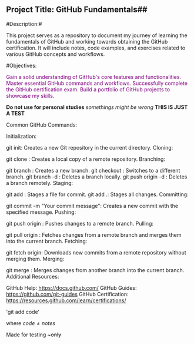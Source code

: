 ## Project Title: GitHub Fundamentals##

#Description:#

This project serves as a repository to document my journey of learning the fundamentals of GitHub and working towards obtaining the GitHub certification. It will include notes, code examples, and exercises related to various GitHub concepts and workflows. 

#Objectives:

<span style="color: purple"> Gain a solid understanding of GitHub's core features and functionalities.</span>
<span style="color: purple">Master essential GitHub commands and workflows.</span>
<span style="color: purple">Successfully complete the GitHub certification exam.</span>
<span style="color: purple">Build a portfolio of GitHub projects to showcase my skills.</span>

**Do not use for personal studies** *somethings might be wrong* **THIS IS JUST A TEST**

Common GitHub Commands:

Initialization:

git init: Creates a new Git repository in the current directory.
Cloning:

git clone <repository-url>: Creates a local copy of a remote repository.
Branching:

git branch <branch-name>: Creates a new branch.
git checkout <branch-name>: Switches to a different branch.
git branch -d <branch-name>: Deletes a branch locally.
git push origin -d <branch-name>: Deletes a branch remotely.
Staging:

git add <file-name>: Stages a file for commit.
git add .: Stages all changes.
Committing:

git commit -m "Your commit message": Creates a new commit with the specified message.
Pushing:

git push origin <branch-name>: Pushes changes to a remote branch.
Pulling:

git pull origin <branch-name>: Fetches changes from a remote branch and merges them into the current branch.
Fetching:

git fetch origin: Downloads new commits from a remote repository without merging them.
Merging:

git merge <branch-name>: Merges changes from another branch into the current branch.
Additional Resources:

GitHub Help: https://docs.github.com/
GitHub Guides: https://github.com/git-guides
GitHub Certification: https://resources.github.com/learn/certifications/

'git add code'

where $code \ne notes$

Made for testing ~~~only~~








